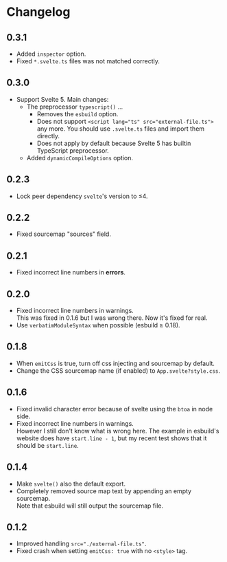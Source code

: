 # Changelog

## 0.3.1

- Added `inspector` option.
- Fixed `*.svelte.ts` files was not matched correctly.

## 0.3.0

- Support Svelte 5. Main changes:
  - The preprocessor `typescript()` &hellip;
    - Removes the `esbuild` option.
    - Does not support `<script lang="ts" src="external-file.ts">` any more.
      You should use `.svelte.ts` files and import them directly.
    - Does not apply by default because Svelte 5 has builtin TypeScript preprocessor.
  - Added `dynamicCompileOptions` option.

## 0.2.3

- Lock peer dependency `svelte`'s version to &le;4.

## 0.2.2

- Fixed sourcemap "sources" field.

## 0.2.1

- Fixed incorrect line numbers in **errors**.

## 0.2.0

- Fixed incorrect line numbers in warnings.\
  This was fixed in 0.1.6 but I was wrong there. Now it's fixed for real.
- Use `verbatimModuleSyntax` when possible (esbuild &geq; 0.18).

## 0.1.8

- When `emitCss` is true, turn off css injecting and sourcemap by default.
- Change the CSS sourcemap name (if enabled) to `App.svelte?style.css`.

## 0.1.6

- Fixed invalid character error because of svelte using the `btoa` in node side.
- Fixed incorrect line numbers in warnings.\
  However I still don't know what is wrong here.
  The example in esbuild's website does have `start.line - 1`, but my recent test
  shows that it should be `start.line`.

## 0.1.4

- Make `svelte()` also the default export.
- Completely removed source map text by appending an empty sourcemap.\
  Note that esbuild will still output the sourcemap file.

## 0.1.2

- Improved handling `src="./external-file.ts"`.
- Fixed crash when setting `emitCss: true` with no `<style>` tag.
